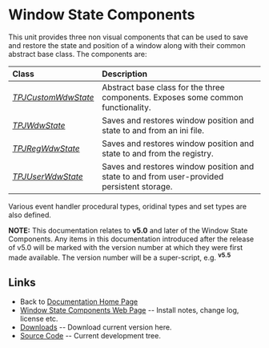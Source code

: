 # Window State Components #

This unit provides three non visual components that can be used to save and restore the state and position of a window along with their common abstract base class. The components are:

| **Class** | **Description** |
|:----------|:----------------|
| _[TPJCustomWdwState](TPJCustomWdwState.md)_ | Abstract base class for the three components. Exposes some common functionality. |
| _[TPJWdwState](TPJWdwState.md)_ | Saves and restores window position and state to and from an ini file. |
| _[TPJRegWdwState](TPJRegWdwState.md)_ | Saves and restores window position and state to and from the registry. |
| _[TPJUserWdwState](TPJUserWdwState.md)_ | Saves and restores window position and state to and from user-provided persistent storage. |

Various event handler procedural types, oridinal types and set types are also defined.

**NOTE:** This documentation relates to **v5.0** and later of the Window State Components. Any items in this documentation introduced after the release of v5.0 will be marked with the version number at which they were first made available. The version number will be a super-script, e.g. **<sup>v5.5</sup>**

## Links

* Back to [Documentation Home Page](../index.md)
* [Window State Components Web Page](https://delphidabbler.com/software/wdwstate) -- Install notes, change log, license etc.
* [Downloads](https://sourceforge.net/projects/ddablib/files/wdwstate/) -- Download current version here.
* [Source Code](https://github.com/ddablib/wdwstate) -- Current development tree.
